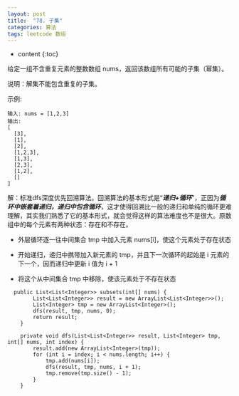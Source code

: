 ```yaml
---
layout: post
title:  "78. 子集"
categories: 算法
tags: leetcode 数组
---
```


* content
{:toc}

<!--more-->

给定一组不含重复元素的整数数组 nums，返回该数组所有可能的子集（幂集）。

说明：解集不能包含重复的子集。

示例:

```
输入: nums = [1,2,3]
输出:
[
  [3],
  [1],
  [2],
  [1,2,3],
  [1,3],
  [2,3],
  [1,2],
  []
]
```

解：标准dfs深度优先回溯算法。回溯算法的基本形式是“***递归+循环***”，正因为***循环中嵌套着递归，递归中包含循环***，这才使得回溯比一般的递归和单纯的循环更难理解，其实我们熟悉了它的基本形式，就会觉得这样的算法难度也不是很大。原数组中的每个元素有两种状态：存在和不存在。

* 外层循环逐一往中间集合 tmp 中加入元素 nums[i]，使这个元素处于存在状态

* 开始递归，递归中携带加入新元素的 tmp，并且下一次循环的起始是 i 元素的下一个，因而递归中更新 i 值为 i + 1

* 将这个从中间集合 tmp 中移除，使该元素处于不存在状态

```
  public List<List<Integer>> subsets(int[] nums) {
        List<List<Integer>> result = new ArrayList<List<Integer>>();
        List<Integer> tmp = new ArrayList<Integer>();
        dfs(result, tmp, nums, 0);
        return result;
    }

    private void dfs(List<List<Integer>> result, List<Integer> tmp, int[] nums, int index) {
        result.add(new ArrayList<Integer>(tmp));
        for (int i = index; i < nums.length; i++) {
            tmp.add(nums[i]);
            dfs(result, tmp, nums, i + 1);
            tmp.remove(tmp.size() - 1);
        }
    }
```
